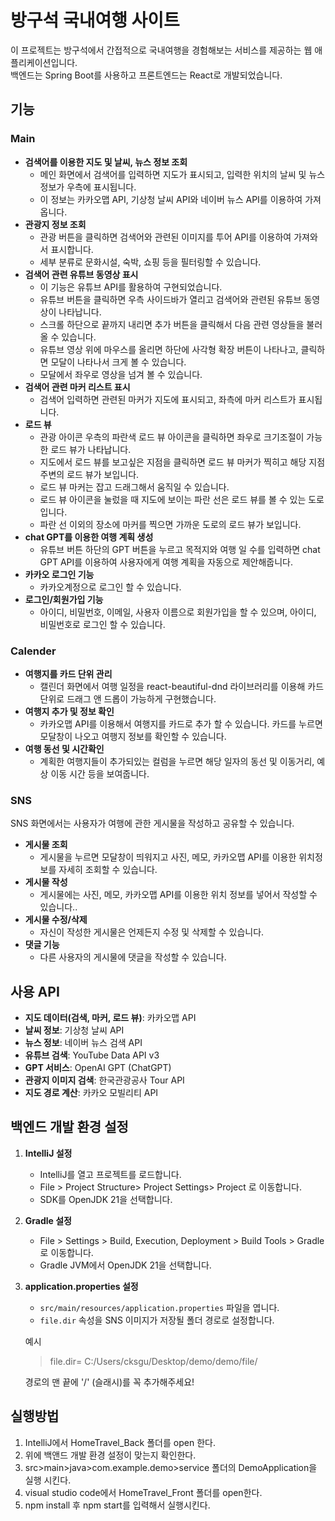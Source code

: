 # 방구석 국내여행 사이트
이 프로젝트는 방구석에서 간접적으로 국내여행을 경험해보는 서비스를 제공하는 웹 애플리케이션입니다.   
백엔드는 Spring Boot를 사용하고 프론트엔드는 React로 개발되었습니다.  

## 기능
### Main
- **검색어를 이용한 지도 및 날씨, 뉴스 정보 조회**
  - 메인 화면에서 검색어를 입력하면 지도가 표시되고, 입력한 위치의 날씨 및 뉴스 정보가 우측에 표시됩니다.    
  - 이 정보는 카카오맵 API, 기상청 날씨 API와 네이버 뉴스 API를 이용하여 가져옵니다.  
- **관광지 정보 조회**
  - 관광 버튼을 클릭하면 검색어와 관련된 이미지를 투어 API를 이용하여 가져와서 표시합니다.  
  - 세부 분류로 문화시설, 숙박, 쇼핑 등을 필터링할 수 있습니다.  
- **검색어 관련 유튜브 동영상 표시**
  - 이 기능은 유튜브 API를 활용하여 구현되었습니다.    
  - 유튜브 버튼을 클릭하면 우측 사이드바가 열리고 검색어와 관련된 유튜브 동영상이 나타납니다.  
  - 스크롤 하단으로 끝까지 내리면 추가 버튼을 클릭해서 다음 관련 영상들을 불러올 수 있습니다.  
  - 유튜브 영상 위에 마우스를 올리면 하단에 사각형 확장 버튼이 나타나고, 클릭하면 모달이 나타나서 크게 볼 수 있습니다.  
   - 모달에서 좌우로 영상을 넘겨 볼 수 있습니다.
- **검색어 관련 마커 리스트 표시**
  - 검색어 입력하면 관련된 마커가 지도에 표시되고, 좌측에 마커 리스트가 표시됩니다.  
- **로드 뷰**
  - 관광 아이콘 우측의 파란색 로드 뷰 아이콘을 클릭하면 좌우로 크기조절이 가능한 로드 뷰가 나타납니다.  
  - 지도에서 로드 뷰를 보고싶은 지점을 클릭하면 로드 뷰 마커가 찍히고 해당 지점 주변의 로드 뷰가 보입니다.
  - 로드 뷰 마커는 잡고 드래그해서 움직일 수 있습니다.  
  - 로드 뷰 아이콘을 눌렀을 때 지도에 보이는 파란 선은 로드 뷰를 볼 수 있는 도로입니다.  
  - 파란 선 이외의 장소에 마커를 찍으면 가까운 도로의 로드 뷰가 보입니다.     
- **chat GPT를 이용한 여행 계획 생성**
  - 유튜브 버튼 하단의 GPT 버튼을 누르고 목적지와 여행 일 수를 입력하면 chat GPT API를 이용하여 사용자에게 여행 계획을 자동으로 제안해줍니다.
- **카카오 로그인 기능**
  - 카카오계정으로 로그인 할 수 있습니다.
- **로그인/회원가입 기능**
  - 아이디, 비밀번호, 이메일, 사용자 이름으로 회원가입을 할 수 있으며, 아이디, 비밀번호로 로그인 할 수 있습니다.
### Calender
- **여행지를 카드 단위 관리**<br>
  - 캘린더 화면에서 여행 일정을 react-beautiful-dnd 라이브러리를 이용해 카드 단위로 드래그 앤 드롭이 가능하게 구현했습니다.
- **여행지 추가 및 정보 확인**<br>
  - 카카오맵 API를 이용해서 여행지를 카드로 추가 할 수 있습니다. 카드를 누르면 모달창이 나오고 여행지 정보를 확인할 수 있습니다.
- **여행 동선 및 시간확인**<br>
  - 계획한 여행지들이 추가되있는 컬럼을 누르면 해당 일자의 동선 및 이동거리, 예상 이동 시간 등을 보여줍니다. 
### SNS
  SNS 화면에서는 사용자가 여행에 관한 게시물을 작성하고 공유할 수 있습니다.
- **게시물 조회**<br>
  - 게시물을 누르면 모달창이 띄워지고 사진, 메모, 카카오맵 API를 이용한 위치정보를 자세히 조회할 수 있습니다. 
- **게시물 작성**<br>
  - 게시물에는 사진, 메모, 카카오맵 API를 이용한 위치 정보를 넣어서 작성할 수 있습니다..
- **게시물 수정/삭제**<br>
  - 자신이 작성한 게시물은 언제든지 수정 및 삭제할 수 있습니다.
- **댓글 기능**<br>
  - 다른 사용자의 게시물에 댓글을 작성할 수 있습니다.

## 사용 API
- **지도 데이터(검색, 마커, 로드 뷰)**: 카카오맵 API
- **날씨 정보**: 기상청 날씨 API
- **뉴스 정보**: 네이버 뉴스 검색 API
- **유튜브 검색**: YouTube Data API v3
- **GPT 서비스**: OpenAI GPT (ChatGPT)
- **관광지 이미지 검색**: 한국관광공사 Tour API
- **지도 경로 계산**: 카카오 모빌리티 API

## 백엔드 개발 환경 설정
1. **IntelliJ 설정**<br>
   - IntelliJ를 열고 프로젝트를 로드합니다.
   - File > Project Structure> Project Settings> Project 로 이동합니다.
   - SDK를 OpenJDK 21을 선택합니다.
    
2. **Gradle 설정**<br>
   - File > Settings > Build, Execution, Deployment > Build Tools > Gradle로 이동합니다.
   - Gradle JVM에서 OpenJDK 21을 선택합니다.

3. **application.properties 설정**<br>
   - `src/main/resources/application.properties` 파일을 엽니다.
   - `file.dir` 속성을 SNS 이미지가 저장될 폴더 경로로 설정합니다.
   
   예시
   > file.dir= C:/Users/cksgu/Desktop/demo/demo/file/
   
   경로의 맨 끝에 '/' (슬래시)를 꼭 추가해주세요!
## 실행방법 <br>
1. IntelliJ에서 HomeTravel_Back 폴더를 open 한다.
2. 위에 백앤드 개발 환경 설정이 맞는지 확인한다.
3. src>main>java>com.example.demo>service 폴더의 DemoApplication을 실행 시킨다.
4. visual studio code에서 HomeTravel_Front 폴더를 open한다.
5. npm install 후 npm start를 입력해서 실행시킨다.

